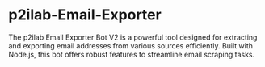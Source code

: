 # p2ilab-Email-Exporter
The p2ilab Email Exporter Bot V2 is a powerful tool designed for extracting and exporting email addresses from various sources efficiently. Built with Node.js, this bot offers robust features to streamline email scraping tasks.
